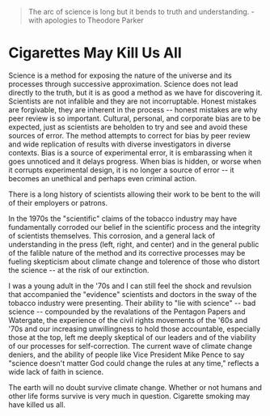 >The arc of science is long but it bends to truth and understanding. - with apologies to Theodore Parker

# Cigarettes May Kill Us All

Science is a method for exposing the nature of the universe and its processes through successive approximation. Science does not lead directly to the truth, but it is as good a method as we have for discovering it. Scientists are not infalible and they are not incorruptable. Honest mistakes are forgivable, they are inherent in the process -- honest mistakes are why peer review is so important. Cultural, personal, and corporate bias are to be expected, just as scientists are beholden to try and see and avoid these sources of error. The method attempts to correct for bias by peer review and wide replication of results with diverse investigators in diverse contexts. Bias is a source of experimental error, it is embarassing when it goes unnoticed and it delays progress. When bias is hidden, or worse when it corrupts experimental design, it is no longer a source of error -- it becomes an unethical and perhaps even criminal action.

There is a long history of scientists allowing their work to be bent to the will of their employers or patrons.

In the 1970s the "scientific" claims of the tobacco industry may have fundamentally corroded our belief in the scientific process and the integrity of scientists themselves. This corrosion, and a general lack of understanding in the press (left, right, and center) and in the general public of the falible nature of the method and its corrective processes may be fueling skepticism about climate change and tolerence of those who distort the science -- at the risk of our extinction.

I was a young adult in the '70s and I can still feel the shock and revulsion that accompanied the "evidence" scientists and doctors in the sway of the tobacco industry were presenting. Their ability to "lie with science" -- bad science -- compounded by the revalations of the Pentagon Papers and Watergate, the experience of the civil rights movements of the '60s and '70s and our increasing unwillingness to hold those accountable, especially those at the top, left me deeply skeptical of our leaders and of the viability of our processes for self-correction. The current wave of climate change deniers, and the ability of people like Vice President Mike Pence to say "science doesn't matter God could change the rules at any time," reflects a wide lack of faith in science.

The earth will no doubt survive climate change. Whether or not humans and other life forms survive is very much in question. Cigarette smoking may have killed us all.
